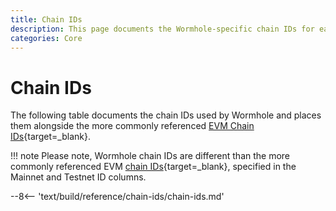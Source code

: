 ```yaml
---
title: Chain IDs
description: This page documents the Wormhole-specific chain IDs for each chain and contrasts them to the more commonly referenced EVM chain IDs originating in EIP-155.
categories: Core
---
```


# Chain IDs

The following table documents the chain IDs used by Wormhole and places them alongside the more commonly referenced [EVM Chain IDs](https://chainlist.org/){target=\_blank}.

!!! note
    Please note, Wormhole chain IDs are different than the more commonly referenced EVM [chain IDs](https://eips.ethereum.org/EIPS/eip-155){target=\_blank}, specified in the Mainnet and Testnet ID columns.

--8<-- 'text/build/reference/chain-ids/chain-ids.md'
